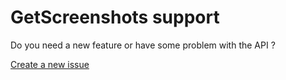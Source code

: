 # GetScreenshots support

Do you need a new feature or have some problem with the API ?

[Create a new issue](https://github.com/getscreenshots/support/issues)
